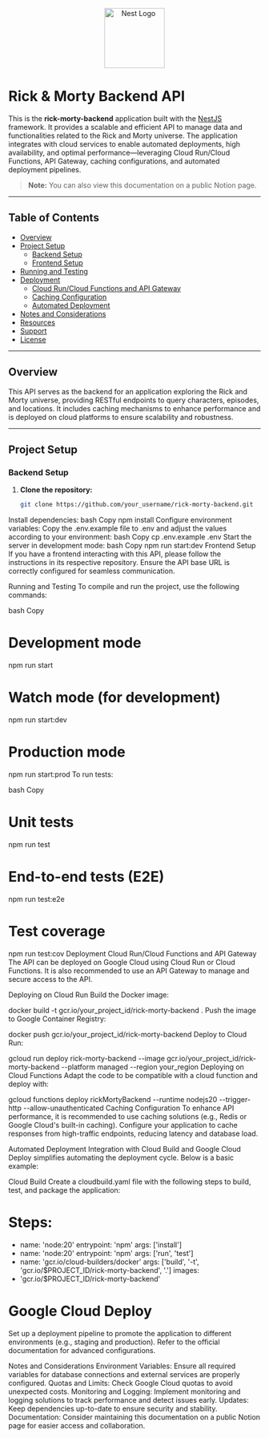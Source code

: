 <p align="center">
  <a href="http://nestjs.com/" target="_blank">
    <img src="https://nestjs.com/img/logo-small.svg" width="120" alt="Nest Logo" />
  </a>
</p>

# Rick & Morty Backend API

This is the **rick-morty-backend** application built with the [NestJS](https://nestjs.com/) framework. It provides a scalable and efficient API to manage data and functionalities related to the Rick and Morty universe. The application integrates with cloud services to enable automated deployments, high availability, and optimal performance—leveraging Cloud Run/Cloud Functions, API Gateway, caching configurations, and automated deployment pipelines.

> **Note:** You can also view this documentation on a public Notion page.

---

## Table of Contents

- [Overview](#overview)
- [Project Setup](#project-setup)
  - [Backend Setup](#backend-setup)
  - [Frontend Setup](#frontend-setup)
- [Running and Testing](#running-and-testing)
- [Deployment](#deployment)
  - [Cloud Run/Cloud Functions and API Gateway](#cloud-runcloud-functions-and-api-gateway)
  - [Caching Configuration](#caching-configuration)
  - [Automated Deployment](#automated-deployment)
- [Notes and Considerations](#notes-and-considerations)
- [Resources](#resources)
- [Support](#support)
- [License](#license)

---

## Overview

This API serves as the backend for an application exploring the Rick and Morty universe, providing RESTful endpoints to query characters, episodes, and locations. It includes caching mechanisms to enhance performance and is deployed on cloud platforms to ensure scalability and robustness.

---

## Project Setup

### Backend Setup

1. **Clone the repository:**
   ```bash
   git clone https://github.com/your_username/rick-morty-backend.git

Install dependencies:
bash
Copy
npm install
Configure environment variables:
Copy the .env.example file to .env and adjust the values according to your environment:
bash
Copy
cp .env.example .env
Start the server in development mode:
bash
Copy
npm run start:dev
Frontend Setup
If you have a frontend interacting with this API, please follow the instructions in its respective repository. Ensure the API base URL is correctly configured for seamless communication.

Running and Testing
To compile and run the project, use the following commands:

bash
Copy
# Development mode
npm run start

# Watch mode (for development)
npm run start:dev

# Production mode
npm run start:prod
To run tests:

bash
Copy
# Unit tests
npm run test

# End-to-end tests (E2E)
npm run test:e2e

# Test coverage
npm run test:cov
Deployment
Cloud Run/Cloud Functions and API Gateway
The API can be deployed on Google Cloud using Cloud Run or Cloud Functions. It is also recommended to use an API Gateway to manage and secure access to the API.

Deploying on Cloud Run
Build the Docker image:

docker build -t gcr.io/your_project_id/rick-morty-backend .
Push the image to Google Container Registry:

docker push gcr.io/your_project_id/rick-morty-backend
Deploy to Cloud Run:

gcloud run deploy rick-morty-backend --image gcr.io/your_project_id/rick-morty-backend --platform managed --region your_region
Deploying on Cloud Functions
Adapt the code to be compatible with a cloud function and deploy with:


gcloud functions deploy rickMortyBackend --runtime nodejs20 --trigger-http --allow-unauthenticated
Caching Configuration
To enhance API performance, it is recommended to use caching solutions (e.g., Redis or Google Cloud's built-in caching). Configure your application to cache responses from high-traffic endpoints, reducing latency and database load.

Automated Deployment
Integration with Cloud Build and Google Cloud Deploy simplifies automating the deployment cycle. Below is a basic example:

Cloud Build
Create a cloudbuild.yaml file with the following steps to build, test, and package the application:

# Steps:
- name: 'node:20'
  entrypoint: 'npm'
  args: ['install']
- name: 'node:20'
  entrypoint: 'npm'
  args: ['run', 'test']
- name: 'gcr.io/cloud-builders/docker'
  args: ['build', '-t', 'gcr.io/$PROJECT_ID/rick-morty-backend', '.']
images:
- 'gcr.io/$PROJECT_ID/rick-morty-backend'

# Google Cloud Deploy
Set up a deployment pipeline to promote the application to different environments (e.g., staging and production). Refer to the official documentation for advanced configurations.

Notes and Considerations
Environment Variables: Ensure all required variables for database connections and external services are properly configured.
Quotas and Limits: Check Google Cloud quotas to avoid unexpected costs.
Monitoring and Logging: Implement monitoring and logging solutions to track performance and detect issues early.
Updates: Keep dependencies up-to-date to ensure security and stability.
Documentation: Consider maintaining this documentation on a public Notion page for easier access and collaboration.
